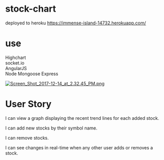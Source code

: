 
# stock-chart
deployed to heroku  https://immense-island-14732.herokuapp.com/

# use
  Highchart  
  socket.io  
  AngularJS  
  Node
  Mongoose
  Express


[![Screen_Shot_2017-12-14_at_2.32.45_PM.png](https://s17.postimg.org/ki3lmtzj3/Screen_Shot_2017-12-14_at_2.32.45_PM.png)](https://postimg.org/image/fw7hehdzv/)
# User Story

I can view a graph displaying the recent trend lines for each added stock.

I can add new stocks by their symbol name.

I can remove stocks.

I can see changes in real-time when any other user adds or removes a stock.
